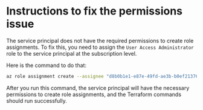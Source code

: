 # Instructions to fix the permissions issue

The service principal does not have the required permissions to create role assignments. To fix this, you need to assign the `User Access Administrator` role to the service principal at the subscription level.

Here is the command to do that:

```bash
az role assignment create --assignee "d8b0b1e1-e87e-49fd-ae3b-b0ef21376c8e" --role "User Access Administrator" --scope "/subscriptions/fc8ae4ba-e0af-47b8-971a-4792f7399cf3"
```

After you run this command, the service principal will have the necessary permissions to create role assignments, and the Terraform commands should run successfully.